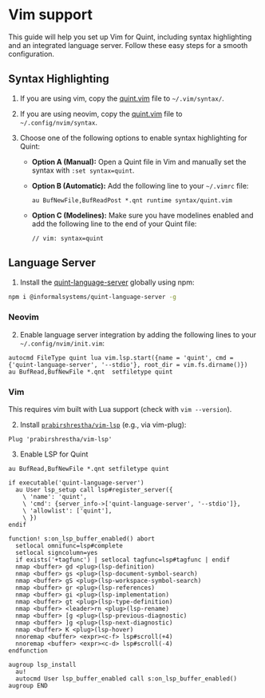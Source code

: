 # Vim support

This guide will help you set up Vim for Quint, including syntax highlighting and an integrated language server. Follow these easy steps for a smooth configuration.

## Syntax Highlighting

1. If you are using vim, copy the [quint.vim] file to `~/.vim/syntax/`.
1. If you are using neovim, copy the [quint.vim] file to `~/.config/nvim/syntax`.
2. Choose one of the following options to enable syntax highlighting for Quint:

   - **Option A (Manual):** Open a Quint file in Vim and manually set the syntax with `:set syntax=quint`.

   - **Option B (Automatic):** Add the following line to your `~/.vimrc` file:

     ```vim
     au BufNewFile,BufReadPost *.qnt runtime syntax/quint.vim
     ```

   - **Option C (Modelines):** Make sure you have modelines enabled and add the following line to the end of your Quint file:

     ```bluespec
     // vim: syntax=quint
     ```

## Language Server

1. Install the [quint-language-server][] globally using npm:

```sh
npm i @informalsystems/quint-language-server -g
```

### Neovim

2. Enable language server integration by adding the following lines to your `~/.config/nvim/init.vim`:

```vim-script
autocmd FileType quint lua vim.lsp.start({name = 'quint', cmd = {'quint-language-server', '--stdio'}, root_dir = vim.fs.dirname()})
au BufRead,BufNewFile *.qnt  setfiletype quint
```

### Vim

This requires vim built with Lua support (check with `vim --version`).

2. Install [`prabirshrestha/vim-lsp`](https://github.com/prabirshrestha/vim-lsp) (e.g., via vim-plug):

```vim-script
Plug 'prabirshrestha/vim-lsp'
```

3. Enable LSP for Quint

```vim-script
au BufRead,BufNewFile *.qnt setfiletype quint

if executable('quint-language-server')
  au User lsp_setup call lsp#register_server({
    \ 'name': 'quint',
    \ 'cmd': {server_info->['quint-language-server', '--stdio']},
    \ 'allowlist': ['quint'],
    \ })
endif

function! s:on_lsp_buffer_enabled() abort
  setlocal omnifunc=lsp#complete
  setlocal signcolumn=yes
  if exists('+tagfunc') | setlocal tagfunc=lsp#tagfunc | endif
  nmap <buffer> gd <plug>(lsp-definition)
  nmap <buffer> gs <plug>(lsp-document-symbol-search)
  nmap <buffer> gS <plug>(lsp-workspace-symbol-search)
  nmap <buffer> gr <plug>(lsp-references)
  nmap <buffer> gi <plug>(lsp-implementation)
  nmap <buffer> gt <plug>(lsp-type-definition)
  nmap <buffer> <leader>rn <plug>(lsp-rename)
  nmap <buffer> [g <plug>(lsp-previous-diagnostic)
  nmap <buffer> ]g <plug>(lsp-next-diagnostic)
  nmap <buffer> K <plug>(lsp-hover)
  nnoremap <buffer> <expr><c-f> lsp#scroll(+4)
  nnoremap <buffer> <expr><c-d> lsp#scroll(-4)
endfunction

augroup lsp_install
  au!
  autocmd User lsp_buffer_enabled call s:on_lsp_buffer_enabled()
augroup END
```

[quint.vim]: ./quint.vim
[quint-language-server]: https://www.npmjs.com/package/@informalsystems/quint-language-server
